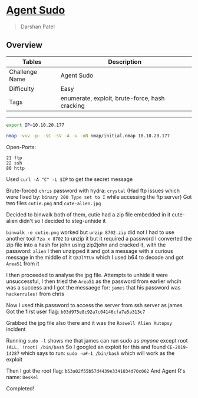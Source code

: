 #  [Agent Sudo]([https://tryhackme.com/room/0day](https://tryhackme.com/room/agentsudoctf))
> Darshan Patel

## Overview

| Tables | Description |
| ------ | ----------- |
| Challenge Name | Agent Sudo |
| Difficulty | Easy |
| Tags | enumerate, exploit, brute-force, hash cracking|

---

```bash
export IP=10.10.20.177
```

```bash
nmap -vvv -p- -sC -sV -A -v -oN nmap/initial.nmap 10.10.20.177
```
Open-Ports:
```
21 ftp
22 ssh
80 http
```

Used `curl -A "C" -L $IP` to get the secret message

Brute-forced `chris` password with hydra: `crystal`
(Had ftp issues which were fixed by: `binary 200 Type set to I` while accessing the ftp server)
Got two files
`cutie.png` and `cute-alien.jpg`

Decided to binwalk both of them, cutie had a zip file embedded in it
cute-alien didn't so I decided to steg-unhide it

`binwalk -e cutie.png` worked but
`unzip 8702.zip` did not
I had to use another tool
`7za x 8702` to unzip it but it required a password
I converted the zip file into a hash for john using zip2john and cracked it, with the password:
`alien`
I then unzipped it and got a message with a curious message in the middle of it
`QXJlYTUx` which I used b64 to decode and got `Area51` from it

I then proceeded to analyse the jpg file. Attempts to unhide it were unsuccessful, I then tried the `Area51` as the password from earlier whcih was a success and I got the messaege for:
`james` that his password was `hackerrules!` from chris

Now I used this password to access the server from ssh server as james
Got the first user flag: `b03d975e8c92a7c04146cfa7a5a313c7`

Grabbed the jpg file also there and it was the `Roswell Alien Autopsy` incident

Running `sudo -l` shows me that james can run sudo as _anyone_ except root
`(ALL, !root) /bin/bash` 
So I googled an exploit for this and found `CE-2019-14287` which says to run: 
`sudo -u#-1 /bin/bash` which will work as the exploit

Then I got the root flag: `b53a02f55b57d4439e3341834d70c062`
And Agent R's name: `DesKel`

Completed!
